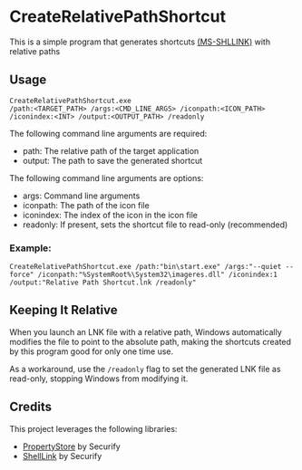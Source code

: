 # CreateRelativePathShortcut
This is a simple program that generates shortcuts [(MS-SHLLINK)](https://learn.microsoft.com/en-us/openspecs/windows_protocols/ms-shllink/16cb4ca1-9339-4d0c-a68d-bf1d6cc0f943) with relative paths

## Usage

```
CreateRelativePathShortcut.exe 
/path:<TARGET_PATH> /args:<CMD_LINE_ARGS> /iconpath:<ICON_PATH> /iconindex:<INT> /output:<OUTPUT_PATH> /readonly
```

The following command line arguments are required:
* path: The relative path of the target application
* output: The path to save the generated shortcut

The following command line arguments are options:
* args: Command line arguments
* iconpath: The path of the icon file
* iconindex: The index of the icon in the icon file
* readonly: If present, sets the shortcut file to read-only (recommended)


### Example:

```
CreateRelativePathShortcut.exe /path:"bin\start.exe" /args:"--quiet --force" /iconpath:"%SystemRoot%\System32\imageres.dll" /iconindex:1 /output:"Relative Path Shortcut.lnk /readonly"
```

## Keeping It Relative

When you launch an LNK file with a relative path, Windows automatically modifies the file to point to the absolute path, making the shortcuts created by this program good for only one time use.

As a workaround, use the `/readonly` flag to set the generated LNK file as read-only, stopping Windows from modifying it.

## Credits

This project leverages the following libraries:
* [PropertyStore](https://github.com/securifybv/PropertyStore) by Securify
* [ShellLink](https://github.com/securifybv/ShellLink) by Securify

